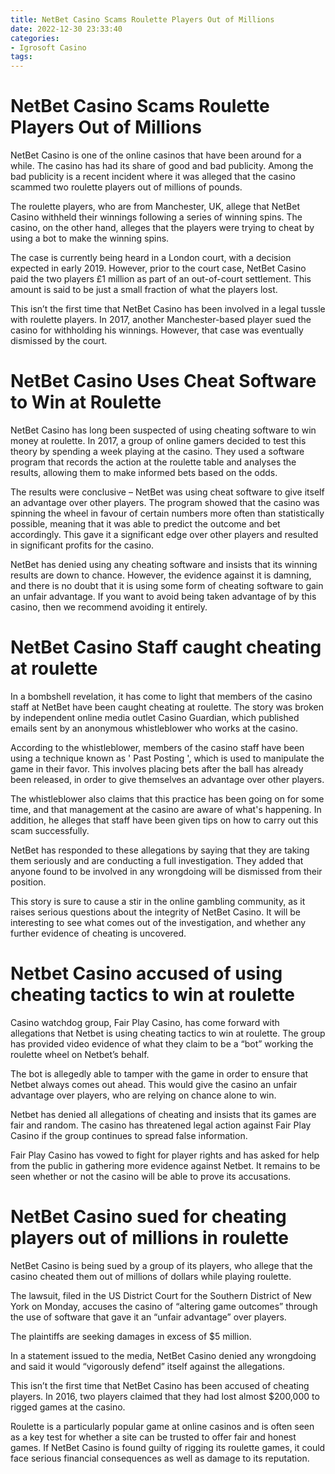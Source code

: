 ```yaml
---
title: NetBet Casino Scams Roulette Players Out of Millions
date: 2022-12-30 23:33:40
categories:
- Igrosoft Casino
tags:
---
```



#  NetBet Casino Scams Roulette Players Out of Millions

NetBet Casino is one of the online casinos that have been around for a while. The casino has had its share of good and bad publicity. Among the bad publicity is a recent incident where it was alleged that the casino scammed two roulette players out of millions of pounds.

The roulette players, who are from Manchester, UK, allege that NetBet Casino withheld their winnings following a series of winning spins. The casino, on the other hand, alleges that the players were trying to cheat by using a bot to make the winning spins.

The case is currently being heard in a London court, with a decision expected in early 2019. However, prior to the court case, NetBet Casino paid the two players £1 million as part of an out-of-court settlement. This amount is said to be just a small fraction of what the players lost.

This isn’t the first time that NetBet Casino has been involved in a legal tussle with roulette players. In 2017, another Manchester-based player sued the casino for withholding his winnings. However, that case was eventually dismissed by the court.

#  NetBet Casino Uses Cheat Software to Win at Roulette

NetBet Casino has long been suspected of using cheating software to win money at roulette. In 2017, a group of online gamers decided to test this theory by spending a week playing at the casino. They used a software program that records the action at the roulette table and analyses the results, allowing them to make informed bets based on the odds.

The results were conclusive – NetBet was using cheat software to give itself an advantage over other players. The program showed that the casino was spinning the wheel in favour of certain numbers more often than statistically possible, meaning that it was able to predict the outcome and bet accordingly. This gave it a significant edge over other players and resulted in significant profits for the casino.

NetBet has denied using any cheating software and insists that its winning results are down to chance. However, the evidence against it is damning, and there is no doubt that it is using some form of cheating software to gain an unfair advantage. If you want to avoid being taken advantage of by this casino, then we recommend avoiding it entirely.

#  NetBet Casino Staff caught cheating at roulette

In a bombshell revelation, it has come to light that members of the casino staff at NetBet have been caught cheating at roulette. The story was broken by independent online media outlet Casino Guardian, which published emails sent by an anonymous whistleblower who works at the casino.

According to the whistleblower, members of the casino staff have been using a technique known as ' Past Posting ', which is used to manipulate the game in their favor. This involves placing bets after the ball has already been released, in order to give themselves an advantage over other players.

The whistleblower also claims that this practice has been going on for some time, and that management at the casino are aware of what's happening. In addition, he alleges that staff have been given tips on how to carry out this scam successfully.

NetBet has responded to these allegations by saying that they are taking them seriously and are conducting a full investigation. They added that anyone found to be involved in any wrongdoing will be dismissed from their position.

This story is sure to cause a stir in the online gambling community, as it raises serious questions about the integrity of NetBet Casino. It will be interesting to see what comes out of the investigation, and whether any further evidence of cheating is uncovered.

#  Netbet Casino accused of using cheating tactics to win at roulette

Casino watchdog group, Fair Play Casino, has come forward with allegations that Netbet is using cheating tactics to win at roulette. The group has provided video evidence of what they claim to be a “bot” working the roulette wheel on Netbet’s behalf.

The bot is allegedly able to tamper with the game in order to ensure that Netbet always comes out ahead. This would give the casino an unfair advantage over players, who are relying on chance alone to win.

Netbet has denied all allegations of cheating and insists that its games are fair and random. The casino has threatened legal action against Fair Play Casino if the group continues to spread false information.

Fair Play Casino has vowed to fight for player rights and has asked for help from the public in gathering more evidence against Netbet. It remains to be seen whether or not the casino will be able to prove its accusations.

#  NetBet Casino sued for cheating players out of millions in roulette

NetBet Casino is being sued by a group of its players, who allege that the casino cheated them out of millions of dollars while playing roulette.

The lawsuit, filed in the US District Court for the Southern District of New York on Monday, accuses the casino of “altering game outcomes” through the use of software that gave it an “unfair advantage” over players.

The plaintiffs are seeking damages in excess of $5 million.

In a statement issued to the media, NetBet Casino denied any wrongdoing and said it would “vigorously defend” itself against the allegations.

This isn’t the first time that NetBet Casino has been accused of cheating players. In 2016, two players claimed that they had lost almost $200,000 to rigged games at the casino.

Roulette is a particularly popular game at online casinos and is often seen as a key test for whether a site can be trusted to offer fair and honest games. If NetBet Casino is found guilty of rigging its roulette games, it could face serious financial consequences as well as damage to its reputation.